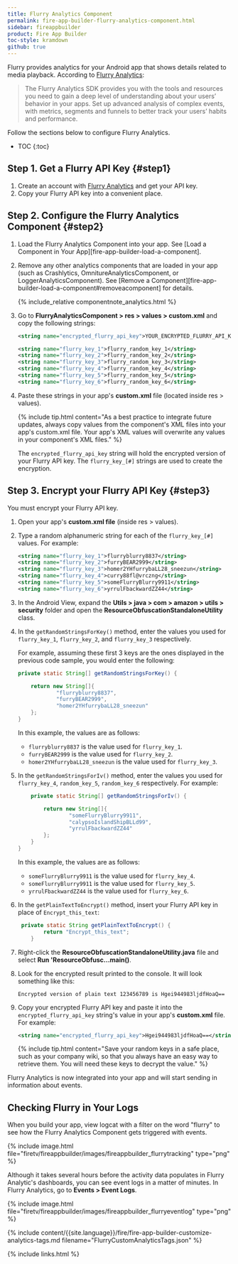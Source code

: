 ```yaml
---
title: Flurry Analytics Component
permalink: fire-app-builder-flurry-analytics-component.html
sidebar: fireappbuilder
product: Fire App Builder
toc-style: kramdown
github: true
---
```


Flurry provides analytics for your Android app that shows details related to media playback. According to [Flurry Analytics](https://developer.yahoo.com/flurry/docs/analytics/):

>The Flurry Analytics SDK provides you with the tools and resources you need to gain a deep level of understanding about your users’ behavior in your apps. Set up advanced analysis of complex events, with metrics, segments and funnels to better track your users’ habits and performance.

Follow the sections below to configure Flurry Analytics.

* TOC
{:toc}

## Step 1. Get a Flurry API Key {#step1}

1.  Create an account with [Flurry Analytics](https://developer.yahoo.com/analytics/) and get your API key.
2.  Copy your Flurry API key into a convenient place.

## Step 2. Configure the Flurry Analytics Component {#step2}

1.  Load the Flurry Analytics Component into your app. See [Load a Component in Your App][fire-app-builder-load-a-component].

2.  Remove any other analytics components that are loaded in your app (such as Crashlytics, OmnitureAnalyticsComponent, or LoggerAnalyticsComponent). See [Remove a Component][fire-app-builder-load-a-component#removeacomponent] for details.

    {% include_relative componentnote_analytics.html %}

2.  Go to **FlurryAnalyticsComponent > res > values > custom.xml** and copy the following strings:

    ```xml
    <string name="encrypted_flurry_api_key">YOUR_ENCRYPTED_FLURRY_API_KEY</string>

    <string name="flurry_key_1">flurry_random_key_1</string>
    <string name="flurry_key_2">flurry_random_key_2</string>
    <string name="flurry_key_3">flurry_random_key_3</string>
    <string name="flurry_key_4">flurry_random_key_4</string>
    <string name="flurry_key_5">flurry_random_key_5</string>
    <string name="flurry_key_6">flurry_random_key_6</string>
    ```

3.  Paste these strings in your app's **custom.xml** file (located inside res > values).  

     {% include tip.html content="As a best practice to integrate future updates, always copy values from the component's XML files into your app's custom.xml file. Your app's XML values will overwrite any values in your component's XML files." %}

     The `encrypted_flurry_api_key` string will hold the encrypted version of your Flurry API key. The `flurry_key_[#]` strings are used to create the encryption.

## Step 3. Encrypt your Flurry API Key {#step3}

You must encrypt your Flurry API key.

1.  Open your app's **custom.xml file** (inside res > values).
2.  Type a random alphanumeric string for each of the `flurry_key_[#]` values. For example:

    ```xml
    <string name="flurry_key_1">flurryblurry8837</string>
    <string name="flurry_key_2">furryBEAR2999</string>
    <string name="flurry_key_3">homer2YHfurrybaLL28_sneezun</string>
    <string name="flurry_key_4">curry88fl@vrczng</string>
    <string name="flurry_key_5">someFlurryBlurry9911</string>
    <string name="flurry_key_6">yrrulFbackwardZZ44</string>
    ```

4.  In the Android View, expand the **Utils > java > com > amazon > utils > security** folder and open the **ResourceObfuscationStandaloneUtility** class.
5.  In the `getRandomStringsForKey()` method, enter the values you used for `flurry_key_1`, `flurry_key_2`, and `flurry_key_3` respectively.

    For example, assuming these first 3 keys are the ones displayed in the previous code sample, you would enter the following:

    ```java
    private static String[] getRandomStringsForKey() {

        return new String[]{
                "flurryblurry8837",
                "furryBEAR2999",
                "homer2YHfurrybaLL28_sneezun"
        };
    }
    ```

    In this example, the values are as follows:

    *  `flurryblurry8837` is the value used for `flurry_key_1`.
    *  `furryBEAR2999` is the value used for `flurry_key_2`.
    *  `homer2YHfurrybaLL28_sneezun` is the value used for `flurry_key_3`.

6.  In the `getRandomStringsForIv()` method, enter the values you used for `flurry_key_4`, `random_key_5`, `random_key_6` respectively. For example:

    ```java
        private static String[] getRandomStringsForIv() {

            return new String[]{
                    "someFlurryBlurry9911",
                    "calypsoIslandShipBLLd99",
                    "yrrulFbackwardZZ44"
            };
        }
    }
    ```

    In this example, the values are as follows:

    *  `someFlurryBlurry9911` is the value used for `flurry_key_4`.
    *  `someFlurryBlurry9911` is the value used for `flurry_key_5`.
    *  `yrrulFbackwardZZ44` is the value used for `flurry_key_6`.

7.  In the `getPlainTextToEncrypt()` method, insert your Flurry API key in place of `Encrypt_this_text`:

    ```java
     private static String getPlainTextToEncrypt() {
            return "Encrypt_this_text";
        }
    ```

8.  Right-click the **ResourceObfuscationStandaloneUtility.java** file and select **Run 'ResourceObfusc...main()**.
9.  Look for the encrypted result printed to the console. It will look something like this:

    ```
    Encrypted version of plain text 123456789 is Hgei944983ljdfHoaQ==
    ```

10. Copy your encrypted Flurry API key and paste it into the `encrypted_flurry_api_key` string's value in your app's **custom.xml** file. For example:

    ```xml
    <string name="encrypted_flurry_api_key">Hgei944983ljdfHoaQ==</string>
    ```

    {% include tip.html content="Save your random keys in a safe place, such as your company wiki, so that you always have an easy way to retrieve them. You will need these keys to decrypt the value." %}

Flurry Analytics is now integrated into your app and will start sending in information about events.

## Checking Flurry in Your Logs

When you build your app, view logcat with a filter on the word "flurry" to see how the Flurry Analytics Component gets triggered with events.

{% include image.html file="firetv/fireappbuilder/images/fireappbuilder_flurrytracking" type="png" %}

Although it takes several hours before the activity data populates in Flurry Analytic's dashboards, you can see event logs in a matter of minutes. In Flurry Analytics, go to **Events > Event Logs**.

{% include image.html file="firetv/fireappbuilder/images/fireappbuilder_flurryeventlog" type="png" %}

{% include content/{{site.language}}/fire/fire-app-builder-customize-analytics-tags.md filename="FlurryCustomAnalyticsTags.json" %}

{% include links.html %}
